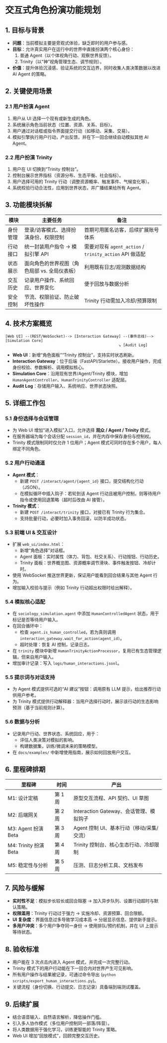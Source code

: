 # 交互式角色扮演功能规划

## 1. 目标与背景
- **问题**：当前模拟主要是旁观式体验，缺乏即时的用户参与感。
- **目标**：允许真实用户在运行中的世界中直接扮演两个核心身份：
  1. 普通 Agent（以个体视角行动、观察世界反馈）。
  2. Trinity（以“神”视角管理生态、调节规则）。
- **价值**：提升体验沉浸感、验证系统的交互边界，同时收集人类决策数据以改进 AI Agent 的策略。

## 2. 关键使用场景
### 2.1 用户扮演 Agent
1. 用户从 UI 选择一个现有或新生成的角色。
2. 系统展示角色当前状态（位置、资源、关系、目标）。
3. 用户通过对话框或指令界面提交行动（如移动、采集、交易）。
4. 模拟引擎执行用户行动，产出反馈，并在下一回合继续自动模拟其他 AI Agent。

### 2.2 用户扮演 Trinity
1. 用户在 UI 切换到“Trinity 控制台”。
2. 控制台展示世界指标（资源分布、生态平衡、社会指标）。
3. 用户选择可用的 Trinity 行动（调整资源概率、触发事件、气候变化等）。
4. 系统校验行动合法性，应用到世界状态，并广播结果给所有 Agent。

## 3. 功能模块拆解
| 模块 | 主要任务 | 备注 |
| --- | --- | --- |
| 身份管理 | 登录/访客模式、选择扮演身份、权限控制 | 首期可用匿名访客，后续扩展账号体系 |
| 行动接口 | 统一封装用户指令 → 模拟引擎 API | 需要对现有 `agent_action` / `trinity_action` API 做适配 |
| 状态展示 | 面向角色的世界视图（角色局部 vs. 全局仪表板） | 利用既有日志/观测数据结构 |
| 交互历史 | 记录用户操作、系统回应、世界变化 | 便于回放与数据分析 |
| 安全控制 | 节流、权限验证、防止破坏性操作 | Trinity 行动需加入冷却/预算限制 |

## 4. 技术方案概览
```
[Web UI] --(REST/WebSocket)--> [Interaction Gateway] --(事件总线)--> [Simulation Core]
                                                   ↘︎ [Audit Log]
```
- **Web UI**：新增“角色面板”“Trinity 控制台”，支持实时状态刷新。
- **Interaction Gateway**：位于后端（FastAPI/Starlette）。接收用户操作，完成身份校验、参数解析、调用模拟核心。
- **Simulation Core**：沿用现有世界/Agent/Trinity 模块，增加 `HumanAgentController`、`HumanTrinityController` 适配层。
- **Audit Log**：存储用户输入、系统响应、世界状态快照。

## 5. 详细工作包
### 5.1 身份选择与会话管理
- 为 Web UI 增加“进入模拟”入口，允许选择 **观众 / Agent / Trinity** 模式。
- 在服务器端为每个会话分配 `session_id`，并在内存中保存身份与控制权。
- Trinity 模式限制同时仅允许 1 位用户；Agent 模式可同时存在多个用户，每人绑定不同角色。

### 5.2 用户行动通道
- **Agent 模式**：
  - 新建 `POST /interact/agent/{agent_id}` 接口，提交结构化行动（JSON）。
  - 在模拟循环中插入钩子：若轮到该 Agent 行动且被用户控制，则等待用户指令或使用回退策略（超时后改由 AI 接管）。
- **Trinity 模式**：
  - 新建 `POST /interact/trinity` 接口，对接已有 Trinity 行为集合。
  - 支持批量行动，必要时加入事务回滚，以防半成功状态。

### 5.3 前端 UI & 交互设计
- 扩展 `web_ui/index.html`：
  - 新增“角色选择”对话框。
  - Agent 面板：实时属性（体力、背包、社交关系）、行动按钮、行动历史。
  - Trinity 面板：世界概览图、资源概率调节滑块、事件触发按钮、冷却计时。
- 使用 WebSocket 推送世界更新，保证用户能看到回合结果与其他 Agent 行为。
- 增加输入校验与提示（例如 Trinity 行动超出权限时给出解释）。

### 5.4 模拟核心适配
- 在 `sociology_simulation.agent` 中添加 `HumanControlledAgent` 状态，用于标记是否等待用户输入。
- 在回合循环中：
  - 检查 `agent.is_human_controlled`，若为真则调用 `interaction_gateway.wait_for_action(agent_id)`。
  - 超时处理：恢复 AI 控制，记录日志。
- 在 `trinity` 模块中新增 `HumanTrinityActionProcessor`，复用已有生态管理逻辑，但来自用户输入。
- 增加审计记录：写入 `logs/human_interactions.jsonl`。

### 5.5 提示词与对话支持
- 为 Agent 模式提供可选的“AI 建议”按钮：调用原有 LLM 提示，给出推荐行动供用户参考。
- 为 Trinity 模式提供行动解释器：当用户选择行动时，展示该行动的生态影响预测（基于当前规则计算）。

### 5.6 数据与分析
- 记录用户行动、世界状态、系统回应，用于：
  - 评估人类决策对模拟的影响。
  - 构建数据集，训练/微调未来的策略模型。
- 在 `docs/examples/` 中新增使用指南，展示如何回放用户交互。

## 6. 里程碑排期
| 里程碑 | 时间 | 产出 |
| --- | --- | --- |
| M1: 设计定稿 | 第 1 周 | 原型交互流程、API 契约、UI 草图 |
| M2: 后端网关 | 第 2 周 | Interaction Gateway、会话管理、模拟钩子 |
| M3: Agent 扮演 Beta | 第 3 周 | Agent 控制 UI、基本行动（移动/采集/交流） |
| M4: Trinity 扮演 Beta | 第 4 周 | Trinity 控制台、核心生态行动、冷却限制 |
| M5: 稳定性与分析 | 第 5 周 | 压测、日志分析工具、文档发布 |

## 7. 风险与缓解
- **实时性不足**：模拟步长较长或回合阻塞 → 加入异步队列、设置行动超时与默认策略。
- **权限滥用**：Trinity 行动过于强力 → 实施冷却、资源预算、回合限额。
- **UI 复杂度**：界面信息过多导致学习成本高 → 分层显示信息、提供新手提示。
- **多用户冲突**：多个用户争夺同一身份 → 使用排队/预约机制，并在 UI 上提示等待状态。

## 8. 验收标准
- 用户能在 3 次点击内进入 Agent 模式，并完成一次完整行动。
- Trinity 模式下的用户行动能在下一回合内对世界产生可见影响。
- 所有用户操作与结果被记录，可通过命令导出 (`python scripts/export_human_interactions.py`)。
- 关键流程（身份切换、行动提交、日志记录）具备端到端测试覆盖。

## 9. 后续扩展
- 结合语音输入、自然语言解析，降低操作门槛。
- 引入多人协作模式（多位用户控制同一部落/阵营）。
- 将人类数据用于强化学习，训练更智能的 Trinity 策略。
- Web UI 增加“回放模式”，回顾完整交互历史。

